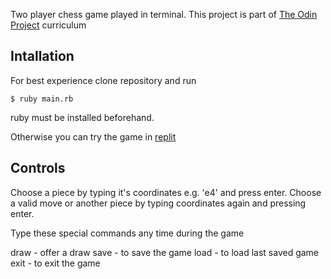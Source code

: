 Two player chess game played in terminal.
This project is part of [The Odin Project](https://www.theodinproject.com) curriculum

## Intallation
For best experience clone repository and run

```$ ruby main.rb```

ruby must be installed beforehand.

Otherwise you can try the game in [replit](https://replit.com/@idinyte/command-line-chess-2)

## Controls

Choose a piece by typing it's coordinates e.g. 'e4' and press enter.
Choose a valid move or another piece by typing coordinates again and pressing enter.

Type these special commands any time during the game

draw - offer a draw
save - to save the game
load - to load last saved game
exit - to exit the game


